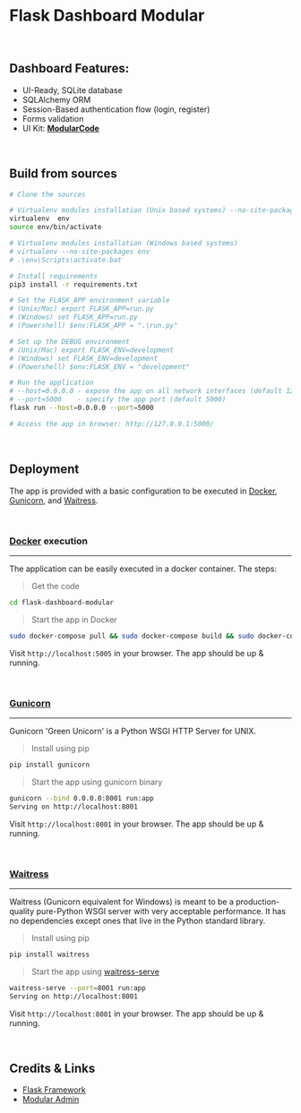 # Flask Dashboard Modular

<br />

## Dashboard Features:

- UI-Ready, SQLite database
- SQLAlchemy ORM
- Session-Based authentication flow (login, register)
- Forms validation
- UI Kit: **[ModularCode](https://modularcode.io/?ref=appseed)**

<br />

## Build from sources

```bash
# Clone the sources

# Virtualenv modules installation (Unix based systems) --no-site-packages
virtualenv  env
source env/bin/activate

# Virtualenv modules installation (Windows based systems)
# virtualenv --no-site-packages env
# .\env\Scripts\activate.bat

# Install requirements
pip3 install -r requirements.txt

# Set the FLASK_APP environment variable
# (Unix/Mac) export FLASK_APP=run.py
# (Windows) set FLASK_APP=run.py
# (Powershell) $env:FLASK_APP = ".\run.py"

# Set up the DEBUG environment
# (Unix/Mac) export FLASK_ENV=development
# (Windows) set FLASK_ENV=development
# (Powershell) $env:FLASK_ENV = "development"

# Run the application
# --host=0.0.0.0 - expose the app on all network interfaces (default 127.0.0.1)
# --port=5000    - specify the app port (default 5000)
flask run --host=0.0.0.0 --port=5000

# Access the app in browser: http://127.0.0.1:5000/
```

<br />

## Deployment

The app is provided with a basic configuration to be executed in [Docker](https://www.docker.com/), [Gunicorn](https://gunicorn.org/), and [Waitress](https://docs.pylonsproject.org/projects/waitress/en/stable/).

<br />

### [Docker](https://www.docker.com/) execution

---

The application can be easily executed in a docker container. The steps:

> Get the code

```bash
cd flask-dashboard-modular
```

> Start the app in Docker

```bash
sudo docker-compose pull && sudo docker-compose build && sudo docker-compose up -d
```

Visit `http://localhost:5005` in your browser. The app should be up & running.

<br />

### [Gunicorn](https://gunicorn.org/)

---

Gunicorn 'Green Unicorn' is a Python WSGI HTTP Server for UNIX.

> Install using pip

```bash
pip install gunicorn
```

> Start the app using gunicorn binary

```bash
gunicorn --bind 0.0.0.0:8001 run:app
Serving on http://localhost:8001
```

Visit `http://localhost:8001` in your browser. The app should be up & running.

<br />

### [Waitress](https://docs.pylonsproject.org/projects/waitress/en/stable/)

---

Waitress (Gunicorn equivalent for Windows) is meant to be a production-quality pure-Python WSGI server with very acceptable performance. It has no dependencies except ones that live in the Python standard library.

> Install using pip

```bash
pip install waitress
```

> Start the app using [waitress-serve](https://docs.pylonsproject.org/projects/waitress/en/stable/runner.html)

```bash
waitress-serve --port=8001 run:app
Serving on http://localhost:8001
```

Visit `http://localhost:8001` in your browser. The app should be up & running.

<br />

## Credits & Links

- [Flask Framework](https://www.palletsprojects.com/p/flask/)
- [Modular Admin](https://github.com/modularcode/modular-admin-html)
